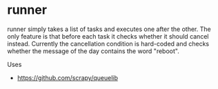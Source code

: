 runner
======

runner simply takes a list of tasks and executes one after the other. The only feature is that before each task it checks whether it should cancel instead. Currently the cancellation condition is hard-coded and checks whether the message of the day contains the word "reboot".

Uses

* <https://github.com/scrapy/queuelib>
